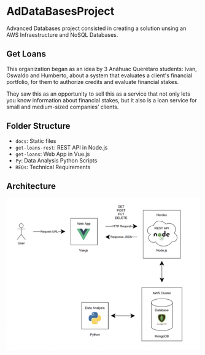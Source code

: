 # AdDataBasesProject

Advanced Databases project consisted in creating a solution unsing an AWS Infraestructure and NoSQL Databases.

## Get Loans

This organization began as an idea by 3 Anáhuac Querétaro students: Ivan, Oswaldo and Humberto, about a system that evaluates a client's financial portfolio, for them to authorize credits and evaluate financial stakes.

They saw this as an opportunity to sell this as a service that not only lets you know information about financial stakes, but it also is a loan service for small and medium-sized companies’ clients.

## Folder Structure

- `docs`: Static files
- `get-loans-rest`: REST API in Node.js
- `get-loans`: Web App in Vue.js
- `Py`: Data Analysis Python Scripts
- `REQs`: Technical Requirements

## Architecture

![Get_Loans_Architecture](./docs/Get_Loans_Architecture.png)
